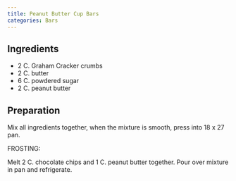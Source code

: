 ```yaml
---
title: Peanut Butter Cup Bars
categories: Bars
---
```


## Ingredients

- 2 C. Graham Cracker crumbs
- 2 C. butter
- 6 C. powdered sugar
- 2 C. peanut butter

## Preparation

Mix all ingredients together, when the mixture is smooth, press into 18 x 27 pan.

FROSTING:  

Melt 2 C. chocolate chips and 1 C. peanut butter together.  Pour over mixture in pan and refrigerate.

